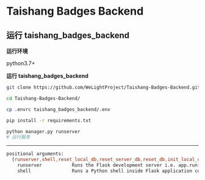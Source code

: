 # Taishang Badges Backend


## 运行 taishang_badges_backend

**运行环境**

python3.7+

**运行 taishang_badges_backend**

~~~bash
git clone https://github.com/WeLightProject/Taishang-Badges-Backend.git

cd Taishang-Badges-Backend/

cp .envrc taishang_badges_backend/.env

pip install -r requirements.txt

python manager.py runserver 
# 运行服务
~~~
-----------------


~~~bash
positional arguments:
  {runserver,shell,reset_local_db,reset_server_db,reset_db,init_local_db,init_server_db,init_db,set_user}
    runserver           Runs the Flask development server i.e. app.run()
    shell               Runs a Python shell inside Flask application context.
~~~